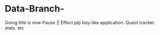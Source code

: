 # Data-Branch-
Going title is now 
Pause || Effect
pip boy-like application. Quest tracker. stats. etc
